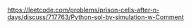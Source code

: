https://leetcode.com/problems/prison-cells-after-n-days/discuss/717763/Python-sol-by-simulation-w-Comment